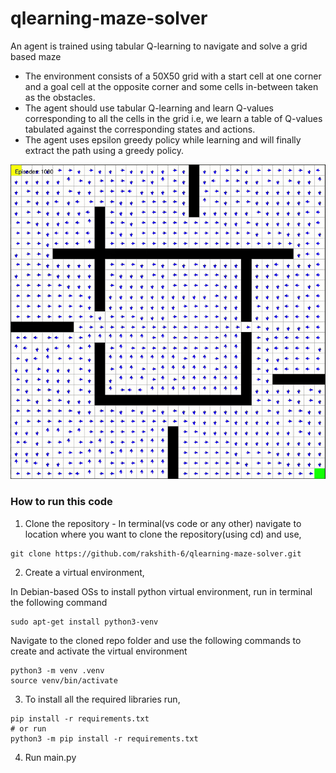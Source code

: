 # qlearning-maze-solver
An agent is trained using tabular Q-learning to navigate and solve a grid based maze

- The environment consists of a 50X50 grid with a start cell at one corner and a goal cell at the opposite corner and some cells in-between taken as the obstacles.
- The agent should use tabular Q-learning and learn Q-values corresponding to all the cells in the grid i.e, we learn a table of Q-values tabulated against the corresponding states and actions.
- The agent uses epsilon greedy policy while learning and will finally extract the path using a greedy policy.

<div align="center">
  <img src="assets/sim.gif" alt="App Demo" width="600"/>
</div>

### How to run this code

1. Clone the repository - In terminal(vs code or any other) navigate to location where you want to clone the repository(using cd) and use,   
```
git clone https://github.com/rakshith-6/qlearning-maze-solver.git
``` 

2. Create a virtual environment,

In Debian-based OSs to install python virtual environment, run in terminal the following command

```
sudo apt-get install python3-venv
```
Navigate to the cloned repo folder and use the following commands to create and activate the virtual environment 
```
python3 -m venv .venv
source venv/bin/activate 
```
3. To install all the required libraries run,

```
pip install -r requirements.txt
# or run
python3 -m pip install -r requirements.txt
```
4. Run main.py